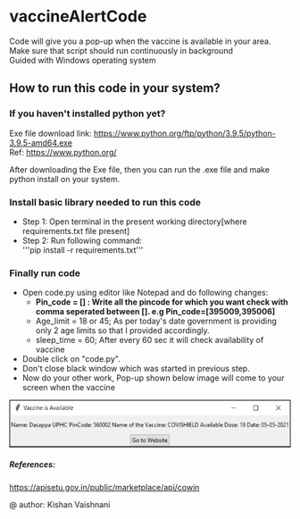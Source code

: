 # vaccineAlertCode
Code will give you a pop-up when the vaccine is available in your area.<br>
Make sure that script should run continuously in background <br>
Guided with Windows operating system 

## How to run this code in your system?
### If you haven't installed python yet?
Exe file download link: https://www.python.org/ftp/python/3.9.5/python-3.9.5-amd64.exe <br>
Ref: https://www.python.org/

After downloading the Exe file, then you can run the .exe file and make python install on your system.

### Install basic library needed to run this code
- Step 1: Open terminal in the present working directory[where requirements.txt file present]
- Step 2: Run following command:<br> '''pip install -r requirements.txt'''

### Finally run code
- Open code.py using editor like Notepad and do following changes:
    - **Pin_code = [] : Write all the pincode for which you want check with comma seperated between []. e.g Pin_code=[395009,395006]**
    - Age_limit = 18 or 45; As per today's date government is providing only 2 age limits so that I provided accordingly.
    - sleep_time = 60; After every 60 sec it will check availability of vaccine
- Double click on "code.py".
- Don't close black window which was started in previous step.
- Now do your other work, Pop-up shown below image will come to your screen when the vaccine
<center><img src="./output/pop-up.png" alt="Output Image"></center>


##### References: 
https://apisetu.gov.in/public/marketplace/api/cowin

@ author: Kishan Vaishnani
